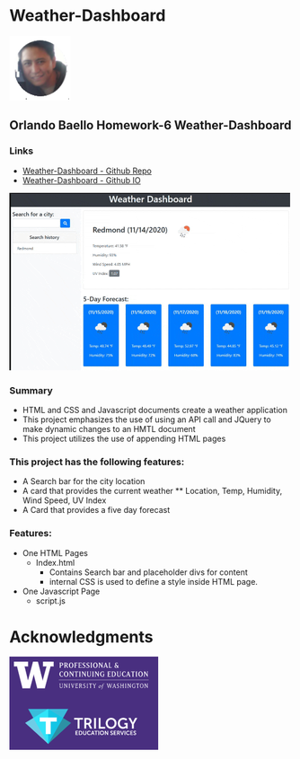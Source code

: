 # Weather-Dashboard
![Orlando](assets/orlandob.png)
## Orlando Baello Homework-6 Weather-Dashboard
### Links
* [Weather-Dashboard - Github Repo](https://github.com/baello2020/Weather_Dashboard)
* [Weather-Dashboard - Github IO](https://baello2020.github.io/Weather_Dashboard/)

![Weather Dashboard Demo](assets/WeatherDash.gif)

### Summary
* HTML and CSS and Javascript documents create a weather application 
* This project emphasizes the use of using an API call and JQuery to make dynamic changes to an HMTL document
* This project utilizes the use of appending HTML pages 

### This project has the following features: 
* A Search bar for the city location
* A card that provides the current weather
    ** Location, Temp, Humidity, Wind Speed, UV Index 
* A Card that provides a five day forecast 

### Features: 
* One HTML Pages
    * Index.html 
        * Contains Search bar and placeholder divs for content
        * internal CSS is used to define a style inside HTML page.
* One Javascript Page
    * script.js

# Acknowledgments


![UW](assets/UW.png)










